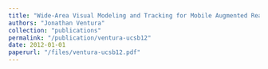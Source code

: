 ```yaml
---
title: "Wide-Area Visual Modeling and Tracking for Mobile Augmented Reality"
authors: "Jonathan Ventura"
collection: "publications"
permalink: "/publication/ventura-ucsb12"
date: 2012-01-01
paperurl: "/files/ventura-ucsb12.pdf"
---
```

